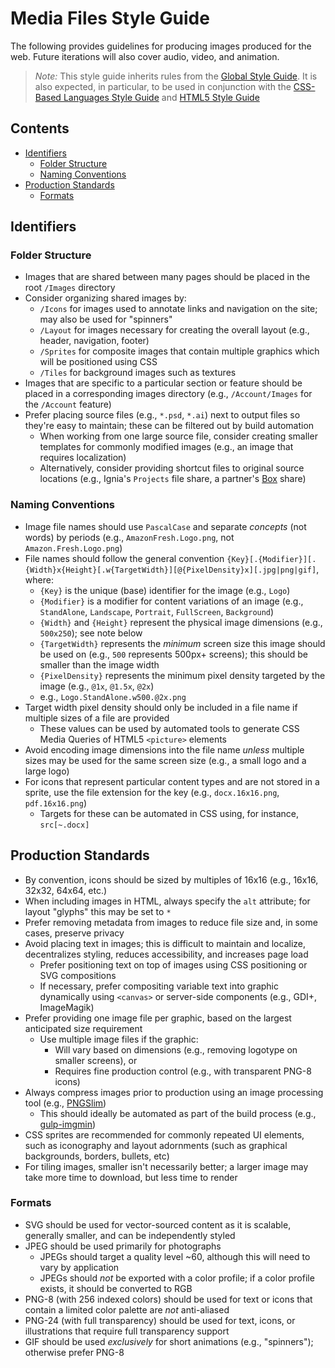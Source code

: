 # Media Files Style Guide

The following provides guidelines for producing images produced for the web. Future iterations will also cover audio, video, and animation.

> *Note:* This style guide inherits rules from the [Global Style Guide](../README.md). It is also expected, in particular, to be used in conjunction with the [CSS-Based Languages Style Guide](../CSS-Based%20Languages/README.md) and [HTML5 Style Guide](../SGML-Based%Languages/HTML5.md)

## Contents
- [Identifiers](#identifiers)
  - [Folder Structure](#folder-structure)
  - [Naming Conventions](#naming-conventions)
- [Production Standards](#production-standards)
  - [Formats](#formats)

## Identifiers

### Folder Structure
- Images that are shared between many pages should be placed in the root `/Images` directory
- Consider organizing shared images by:
  - `/Icons` for images used to annotate links and navigation on the site; may also be used for "spinners"
  - `/Layout` for images necessary for creating the overall layout (e.g., header, navigation, footer)
  - `/Sprites` for composite images that contain multiple graphics which will be positioned using CSS
  - `/Tiles` for background images such as textures
- Images that are specific to a particular section or feature should be placed in a corresponding images directory (e.g., `/Account/Images` for the `/Account` feature)
- Prefer placing source files (e.g., `*.psd`, `*.ai`) next to output files so they're easy to maintain; these can be filtered out by build automation
  - When working from one large source file, consider creating smaller templates for commonly modified images (e.g., an image that requires localization)
  - Alternatively, consider providing shortcut files to original source locations (e.g., Ignia's `Projects` file share, a partner's [Box](http://box.com) share)

### Naming Conventions
- Image file names should use `PascalCase` and separate *concepts* (not words) by periods (e.g., `AmazonFresh.Logo.png`, not `Amazon.Fresh.Logo.png`)
- File names should follow the general convention `{Key}[.{Modifier}][.{Width}x{Height}[.w{TargetWidth}][@{PixelDensity}x][.jpg|png|gif]`, where:
  - `{Key}` is the unique (base) identifier for the image (e.g., `Logo`)
  - `{Modifier}` is a modifier for content variations of an image (e.g., `StandAlone`, `Landscape`, `Portrait`, `FullScreen`, `Background`)
  - `{Width}` and `{Height}` represent the physical image dimensions (e.g., `500x250`); see note below
  - `{TargetWidth}` represents the *minimum* screen size this image should be used on (e.g., `500` represents 500px+ screens); this should be smaller than the image width
  - `{PixelDensity}` represents the minimum pixel density targeted by the image (e.g., `@1x`, `@1.5x`, `@2x`)
  - e.g., `Logo.StandAlone.w500.@2x.png`
- Target width pixel density should only be included in a file name if multiple sizes of a file are provided
  - These values can be used by automated tools to generate CSS Media Queries of HTML5 `<picture>` elements
- Avoid encoding image dimensions into the file name *unless* multiple sizes may be used for the same screen size (e.g., a small logo and a large logo)
- For icons that represent particular content types and are not stored in a sprite, use the file extension for the key (e.g., `docx.16x16.png`, `pdf.16x16.png`)
  - Targets for these can be automated in CSS using, for instance, `src[~.docx]`

## Production Standards
- By convention, icons should be sized by multiples of 16x16 (e.g., 16x16, 32x32, 64x64, etc.)
- When including images in HTML, always specify the `alt` attribute; for layout "glyphs" this may be set to `*`
- Prefer removing metadata from images to reduce file size and, in some cases, preserve privacy
- Avoid placing text in images; this is difficult to maintain and localize, decentralizes styling, reduces accessibility, and increases page load
  - Prefer positioning text on top of images using CSS positioning or SVG compositions
  - If necessary, prefer compositing variable text into graphic dynamically using `<canvas>` or server-side components (e.g., GDI+, ImageMagik)
- Prefer providing one image file per graphic, based on the largest anticipated size requirement
  - Use multiple image files if the graphic:
    - Will vary based on dimensions (e.g., removing logotype on smaller screens), or
    - Requires fine production control (e.g., with transparent PNG-8 icons)
- Always compress images prior to production using an image processing tool (e.g., [PNGSlim](#))
  - This should ideally be automated as part of the build process (e.g., [gulp-imgmin](#))
- CSS sprites are recommended for commonly repeated UI elements, such as iconography and layout adornments (such as graphical backgrounds, borders, bullets, etc)
- For tiling images, smaller isn't necessarily better; a larger image may take more time to download, but less time to render

### Formats
- SVG should be used for vector-sourced content as it is scalable, generally smaller, and can be independently styled
- JPEG should be used primarily for photographs
  - JPEGs should target a quality level ~60, although this will need to vary by application
  - JPEGs should *not* be exported with a color profile; if a color profile exists, it should be converted to RGB
- PNG-8 (with 256 indexed colors) should be used for text or icons that contain a limited color palette are *not* anti-aliased
- PNG-24 (with full transparency) should be used for text, icons, or illustrations that require full transparency support
- GIF should be used *exclusively* for short animations (e.g., "spinners"); otherwise prefer PNG-8
